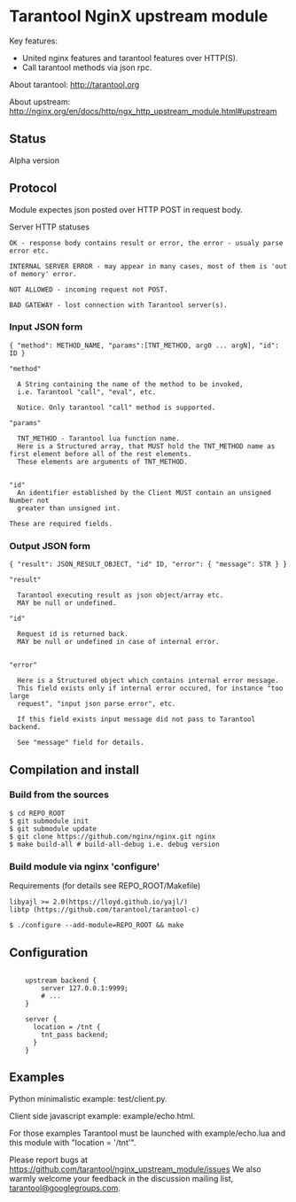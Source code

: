# Tarantool NginX upstream module

  Key features:
  * United nginx features and tarantool features over HTTP(S).
  * Call tarantool methods via json rpc.

  About tarantool: http://tarantool.org
  
  About upstream: http://nginx.org/en/docs/http/ngx_http_upstream_module.html#upstream

## Status

Alpha version

## Protocol

  Module expectes json posted over HTTP POST in request body.
  
  Server HTTP statuses
  
    OK - response body contains result or error, the error - usualy parse error etc.
    
    INTERNAL SERVER ERROR - may appear in many cases, most of them is 'out of memory' error.
    
    NOT ALLOWED - incoming request not POST.
    
    BAD GATEWAY - lost connection with Tarantool server(s).

### Input JSON form

    { "method": METHOD_NAME, "params":[TNT_METHOD, arg0 ... argN], "id": ID }

    "method"

      A String containing the name of the method to be invoked,
      i.e. Tarantool "call", "eval", etc.

      Notice. Only tarantool "call" method is supported.

    "params"

      TNT_METHOD - Tarantool lua function name.
      Here is a Structured array, that MUST hold the TNT_METHOD name as first element before all of the rest elements.
      These elements are arguments of TNT_METHOD.
      

    "id"
      An identifier established by the Client MUST contain an unsigned Number not
      greater than unsigned int.

    These are required fields.

### Output JSON form

    { "result": JSON_RESULT_OBJECT, "id" ID, "error": { "message": STR } }

    "result"

      Tarantool executing result as json object/array etc.
      MAY be null or undefined.

    "id"

      Request id is returned back.
      MAY be null or undefined in case of internal error.


    "error"

      Here is a Structured object which contains internal error message.
      This field exists only if internal error occured, for instance "too large
      request", "input json parse error", etc.

      If this field exists input message did not pass to Tarantool backend.

      See "message" field for details.

## Compilation and install

### Build from the sources

    $ cd REPO_ROOT
    $ git submodule init
    $ git submodule update
    $ git clone https://github.com/nginx/nginx.git nginx
    $ make build-all # build-all-debug i.e. debug version

### Build module via nginx 'configure'

  Requirements (for details see REPO_ROOT/Makefile)

    libyajl >= 2.0(https://lloyd.github.io/yajl/)
    libtp (https://github.com/tarantool/tarantool-c)

    $ ./configure --add-module=REPO_ROOT && make

## Configuration

```nginx

    upstream backend {
        server 127.0.0.1:9999;
        # ...
    }

    server {
      location = /tnt {
        tnt_pass backend;
      }
    }

```

## Examples

  Python minimalistic example: test/client.py.
  
  Client side javascript example: example/echo.html.
  
  For those examples Tarantool must be launched with example/echo.lua and this module with "location = '/tnt'".




Please report bugs at https://github.com/tarantool/nginx_upstream_module/issues
We also warmly welcome your feedback in the discussion mailing list, tarantool@googlegroups.com.
